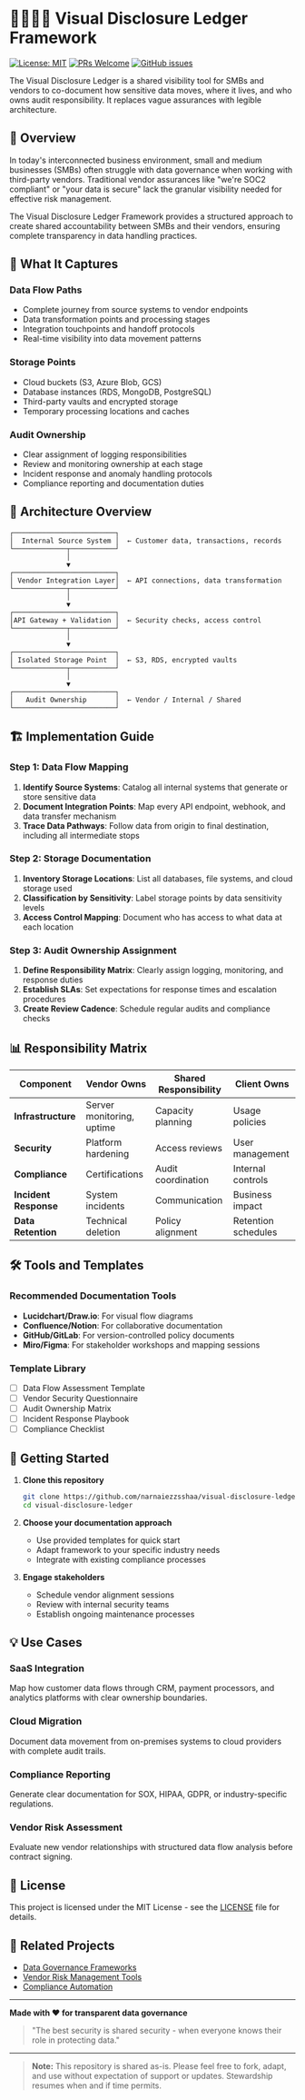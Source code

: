 # 🫱🏽‍🫲🏽 Visual Disclosure Ledger Framework

[![License: MIT](https://img.shields.io/badge/License-MIT-yellow.svg)](https://opensource.org/licenses/MIT)
[![PRs Welcome](https://img.shields.io/badge/PRs-welcome-brightgreen.svg?style=flat-square)](http://makeapullrequest.com)
[![GitHub issues](https://img.shields.io/github/issues/narnaiezzsshaa/visual-disclosure-ledger)](https://github.com/narnaiezzsshaa/visual-disclosure-ledger/issues)

The Visual Disclosure Ledger is a shared visibility tool for SMBs and vendors to co-document how sensitive data moves, where it lives, and who owns audit responsibility. It replaces vague assurances with legible architecture.

## 🎯 Overview

In today's interconnected business environment, small and medium businesses (SMBs) often struggle with data governance when working with third-party vendors. Traditional vendor assurances like "we're SOC2 compliant" or "your data is secure" lack the granular visibility needed for effective risk management.

The Visual Disclosure Ledger Framework provides a structured approach to create shared accountability between SMBs and their vendors, ensuring complete transparency in data handling practices.

## 📍 What It Captures

### **Data Flow Paths**
- Complete journey from source systems to vendor endpoints
- Data transformation points and processing stages
- Integration touchpoints and handoff protocols
- Real-time visibility into data movement patterns

### **Storage Points** 
- Cloud buckets (S3, Azure Blob, GCS)
- Database instances (RDS, MongoDB, PostgreSQL)
- Third-party vaults and encrypted storage
- Temporary processing locations and caches

### **Audit Ownership**
- Clear assignment of logging responsibilities
- Review and monitoring ownership at each stage
- Incident response and anomaly handling protocols
- Compliance reporting and documentation duties

## 🧭 Architecture Overview

```plaintext
┌─────────────────────────┐
│  Internal Source System │  ← Customer data, transactions, records
└─────────────┬───────────┘
              │
              ▼
┌─────────────────────────┐
│ Vendor Integration Layer│  ← API connections, data transformation
└─────────────┬───────────┘
              │
              ▼
┌─────────────────────────┐
│API Gateway + Validation │  ← Security checks, access control
└─────────────┬───────────┘
              │
              ▼
┌─────────────────────────┐
│ Isolated Storage Point  │  ← S3, RDS, encrypted vaults
└─────────────┬───────────┘
              │
              ▼
┌─────────────────────────┐
│   Audit Ownership       │  ← Vendor / Internal / Shared
└─────────────────────────┘
```

## 🏗️ Implementation Guide

### Step 1: Data Flow Mapping
1. **Identify Source Systems**: Catalog all internal systems that generate or store sensitive data
2. **Document Integration Points**: Map every API endpoint, webhook, and data transfer mechanism
3. **Trace Data Pathways**: Follow data from origin to final destination, including all intermediate stops

### Step 2: Storage Documentation
1. **Inventory Storage Locations**: List all databases, file systems, and cloud storage used
2. **Classification by Sensitivity**: Label storage points by data sensitivity levels
3. **Access Control Mapping**: Document who has access to what data at each location

### Step 3: Audit Ownership Assignment
1. **Define Responsibility Matrix**: Clearly assign logging, monitoring, and response duties
2. **Establish SLAs**: Set expectations for response times and escalation procedures
3. **Create Review Cadence**: Schedule regular audits and compliance checks

## 📊 Responsibility Matrix

| **Component** | **Vendor Owns** | **Shared Responsibility** | **Client Owns** |
|---------------|-----------------|---------------------------|-----------------|
| **Infrastructure** | Server monitoring, uptime | Capacity planning | Usage policies |
| **Security** | Platform hardening | Access reviews | User management |
| **Compliance** | Certifications | Audit coordination | Internal controls |
| **Incident Response** | System incidents | Communication | Business impact |
| **Data Retention** | Technical deletion | Policy alignment | Retention schedules |

## 🛠️ Tools and Templates

### Recommended Documentation Tools
- **Lucidchart/Draw.io**: For visual flow diagrams
- **Confluence/Notion**: For collaborative documentation
- **GitHub/GitLab**: For version-controlled policy documents
- **Miro/Figma**: For stakeholder workshops and mapping sessions

### Template Library
- [ ] Data Flow Assessment Template
- [ ] Vendor Security Questionnaire
- [ ] Audit Ownership Matrix
- [ ] Incident Response Playbook
- [ ] Compliance Checklist

## 🚀 Getting Started

1. **Clone this repository**
   ```bash
   git clone https://github.com/narnaiezzsshaa/visual-disclosure-ledger.git
   cd visual-disclosure-ledger
   ```

2. **Choose your documentation approach**
   - Use provided templates for quick start
   - Adapt framework to your specific industry needs
   - Integrate with existing compliance processes

3. **Engage stakeholders**
   - Schedule vendor alignment sessions
   - Review with internal security teams
   - Establish ongoing maintenance processes

## 💡 Use Cases

### **SaaS Integration**
Map how customer data flows through CRM, payment processors, and analytics platforms with clear ownership boundaries.

### **Cloud Migration**
Document data movement from on-premises systems to cloud providers with complete audit trails.

### **Compliance Reporting**
Generate clear documentation for SOX, HIPAA, GDPR, or industry-specific regulations.

### **Vendor Risk Assessment**
Evaluate new vendor relationships with structured data flow analysis before contract signing.

## 📝 License

This project is licensed under the MIT License - see the [LICENSE](LICENSE) file for details.

## 🔗 Related Projects

- [Data Governance Frameworks](https://github.com/topics/data-governance)
- [Vendor Risk Management Tools](https://github.com/topics/vendor-management)
- [Compliance Automation](https://github.com/topics/compliance)

---

**Made with ❤️ for transparent data governance**

> "The best security is shared security - when everyone knows their role in protecting data."

---

> **Note:** This repository is shared as-is. Please feel free to fork, adapt, and use without expectation of support or updates. Stewardship resumes when and if time permits.
